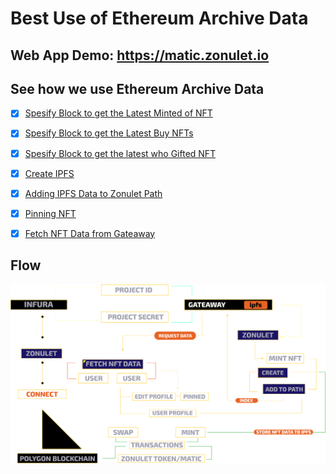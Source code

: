 
# Best Use of Ethereum Archive Data

## Web App Demo: https://matic.zonulet.io

## See how we use Ethereum Archive Data
- [x] [Spesify Block to get the Latest Minted of NFT](https://github.com/Agin-DropDisco/ETH-DENVER-2023/blob/a9084626968de3792c60ff5cb4e56b078b4e6806/INFURA/Best-Use-of-Ethereum-Archive-Data/client/src/components/nft-detail/nft-detail.js#L148)
- [x] [Spesify Block to get the Latest Buy NFTs](https://github.com/Agin-DropDisco/ETH-DENVER-2023/blob/a9084626968de3792c60ff5cb4e56b078b4e6806/INFURA/Best-Use-of-Ethereum-Archive-Data/client/src/components/explore/exploreall.js#L362)
- [x] [Spesify Block to get the latest who Gifted NFT](https://github.com/Agin-DropDisco/ETH-DENVER-2023/blob/a9084626968de3792c60ff5cb4e56b078b4e6806/INFURA/Best-Use-of-Ethereum-Archive-Data/client/src/components/explore/exploreall.js#LL368C62-L368C71)

- [x] [Create IPFS](https://github.com/Agin-DropDisco/ETH-DENVER-2023/blob/79da0f73a237a7620dc75569d3787da1a95540e7/INFURA/Best-Use-of-Infura-NFT-API/client/src/components/mint/mint.js#L762)
- [x] [Adding IPFS Data to Zonulet Path](https://github.com/Agin-DropDisco/ETH-DENVER-2023/blob/79da0f73a237a7620dc75569d3787da1a95540e7/INFURA/Best-Use-of-Infura-NFT-API/client/src/components/mint/mint.js#L834)
- [x] [Pinning NFT](https://github.com/Agin-DropDisco/ETH-DENVER-2023/blob/79da0f73a237a7620dc75569d3787da1a95540e7/INFURA/Best-Use-of-Infura-NFT-API/client/src/components/mint/mint.js#L853)
- [x] [Fetch NFT Data from Gateaway](https://github.com/Agin-DropDisco/ETH-DENVER-2023/blob/79da0f73a237a7620dc75569d3787da1a95540e7/INFURA/Best-Use-of-Infura-NFT-API/client/src/components/explore/exploreall.js#L778)


## Flow
<p align="center">
  <img src="./INFURA_FLOW.png" />
</p>
